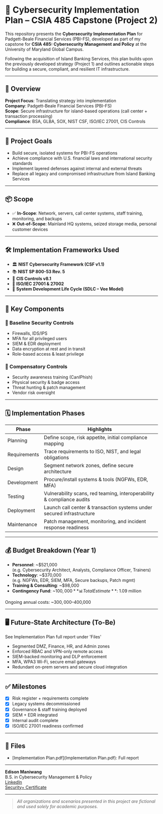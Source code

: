 # 🧩 Cybersecurity Implementation Plan – CSIA 485 Capstone (Project 2)

This repository presents the **Cybersecurity Implementation Plan** for Padgett-Beale Financial Services (PBI-FS), developed as part of my capstone for **CSIA 485: Cybersecurity Management and Policy** at the University of Maryland Global Campus.

Following the acquisition of Island Banking Services, this plan builds upon the previously developed strategy (Project 1) and outlines actionable steps for building a secure, compliant, and resilient IT infrastructure.

---

## 📘 Overview

**Project Focus**: Translating strategy into implementation  
**Company**: Padgett-Beale Financial Services (PBI-FS)  
**Scope**: Secure infrastructure for island-based operations (call center + transaction processing)  
**Compliance**: BSA, GLBA, SOX, NIST CSF, ISO/IEC 27001, CIS Controls

---

## 🎯 Project Goals

- Build secure, isolated systems for PBI-FS operations
- Achieve compliance with U.S. financial laws and international security standards
- Implement layered defenses against internal and external threats
- Replace all legacy and compromised infrastructure from Island Banking Services

---

## 📦 Scope

- ✅ **In-Scope**: Network, servers, call center systems, staff training, monitoring, and backups
- ❌ **Out-of-Scope**: Mainland HQ systems, seized storage media, personal customer devices

---

## 🛠️ Implementation Frameworks Used

- 🏛 **NIST Cybersecurity Framework (CSF v1.1)**
- 📚 **NIST SP 800-53 Rev. 5**
- 🧰 **CIS Controls v8.1**
- 🔐 **ISO/IEC 27001 & 27002**
- 🔄 **System Development Life Cycle (SDLC – Vee Model)**

---

## 🧱 Key Components

### 🔐 Baseline Security Controls

- Firewalls, IDS/IPS
- MFA for all privileged users
- SIEM & EDR deployment
- Data encryption at rest and in transit
- Role-based access & least privilege

### 🧰 Compensatory Controls

- Security awareness training (CanIPhish)
- Physical security & badge access
- Threat hunting & patch management
- Vendor risk oversight

---

## 🗓️ Implementation Phases

| Phase         | Highlights                                                                |
|---------------|---------------------------------------------------------------------------|
| Planning      | Define scope, risk appetite, initial compliance mapping                   |
| Requirements  | Trace requirements to ISO, NIST, and legal obligations                    |
| Design        | Segment network zones, define secure architecture                         |
| Development   | Procure/install systems & tools (NGFWs, EDR, MFA)                         |
| Testing       | Vulnerability scans, red teaming, interoperability & compliance audits    |
| Deployment    | Launch call center & transaction systems under secured infrastructure     |
| Maintenance   | Patch management, monitoring, and incident response readiness             |

---

## 💰 Budget Breakdown (Year 1)

- **Personnel**: ~$521,000  
  (e.g. Cybersecurity Architect, Analysts, Compliance Officer, Trainers)
- **Technology**: ~$370,000  
  (e.g. NGFWs, EDR, SIEM, MFA, Secure backups, Patch mgmt)
- **Training & Consulting**: ~$98,000  
- **Contingency Fund**: ~$100,000  
**📊 Total Estimate**: ~$1.09 million

Ongoing annual costs: ~$300,000–$400,000

---

## 🖥️ Future-State Architecture (To-Be)

See Implementation Plan full report under 'Files'

- Segmented DMZ, Finance, HR, and Admin zones
- Enforced RBAC and VPN-only remote access
- SIEM-backed monitoring and DLP enforcement
- MFA, WPA3 Wi-Fi, secure email gateways
- Redundant on-prem servers and secure cloud integration

---

## ✅ Milestones

- [x] Risk register + requirements complete  
- [x] Legacy systems decommissioned  
- [x] Governance & staff training deployed  
- [x] SIEM + EDR integrated  
- [x] Internal audit complete  
- [x] ISO/IEC 27001 readiness confirmed

---

## 📁 Files

- [Implementation Plan.pdf](Implementation Plan.pdf): Full report

---

**Edison Maniwang**  
B.S. in Cybersecurity Management & Policy  
[LinkedIn](https://www.linkedin.com/in/edisonmaniwang)  
[Security+ Certificate](https://www.credly.com/badges/6870d092-d469-4c43-a4d2-5378cd4adf0a/linked_in_profile)

---

> _All organizations and scenarios presented in this project are fictional and used solely for academic purposes._

